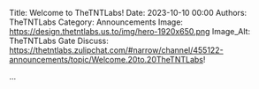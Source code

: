 Title: Welcome to TheTNTLabs!
Date: 2023-10-10 00:00
Authors: TheTNTLabs
Category: Announcements
Image: https://design.thetntlabs.us.to/img/hero-1920x650.png
Image_Alt: TheTNTLabs Gate
Discuss: https://thetntlabs.zulipchat.com/#narrow/channel/455122-announcements/topic/Welcome.20to.20TheTNTLabs!

...
